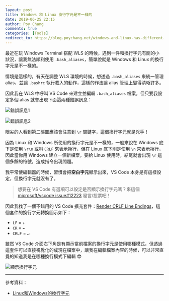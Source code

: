 ```yaml
---
layout: post
title: Windows 和 Linux 換行字元是不一樣的
date: 2019-06-25 22:15
author: Poy Chang
comments: true
categories: [Tools]
redirect_to: https://blog.poychang.net/windows-and-linux-has-different-newline-characters/
---
```


最近在玩 Windows Terminal 搭配 WLS 的時候，遇到一件和換行字元有關的小狀況，讓我無法順利使用 `.bash_aliases`，簡單說就是 Windows 和 Linux 的換行字元是不一樣的。

情境是這樣的，有天在調整 WLS 環境的時候，想透過 `.bash_aliases` 來統一管理 alias，並讓 `.bashrc` 執行載入的動作，這樣的作法讓 alias 管理上變得清晰許多。

因此我在 WLS 中呼叫 VS Code 來建立並編輯 `.bash_aliases` 檔案，但只要我設定多個 alias 就會出現下面這兩種錯誤訊息：

![錯誤訊息1](https://i.imgur.com/siSEdwu.png)

![錯誤訊息2](https://i.imgur.com/bQ630wT.png)

眼尖的人看到第二張圖應該會注意到 `\r` 關鍵字，這個換行字元就是兇手！

因為 Linux 和 Windows 所使用的換行字元是不一樣的，一般來說在 Windows 底下是使用 `\r\n` 或叫 `CRLF` 來表示換行，但在 Linux 底下則是使用 `\n` 來表示換行，因此當你用 Windows 建立一個新檔案，要給 Linux 使用時，結尾就會出現 `\r` 這個多餘的符號，造成指令出現問題。

我平常使編輯器的時候，習慣會把**空白字元**顯示出來，VS Code 本身是有這樣設定，但換行字元就沒有了。

>想要在 VS Code 有選項可以設定是否顯示換行字元嗎？來這個 [microsoft/vscode issue#12223](https://github.com/microsoft/vscode/issues/12223) 發言/投票吧！

因此我找了一個不錯用的 VS Code 擴充套件：[Render CRLF Line Endings](https://marketplace.visualstudio.com/items?itemName=medo64.render-crlf)，這個套件的換行字元轉換圖示如下：

- `LF` = `↓`
- `CR` = `←`
- `CRLF` = `↵`

雖然 VS Code 介面右下角是有顯示當前檔案的換行字元是使用哪種模式，但透過這套件可以直接視覺化的成現在檔案中，讓我在編輯檔案內容的時候，可以非常直覺的知道我是在哪種換行模式下編輯 😎

![顯示換行字元](https://i.imgur.com/QWtzSCw.png)

----------

參考資料：

* [Linux和Windows的換行字元](http://swaywang.blogspot.com/2011/11/linuxwindows.html)
